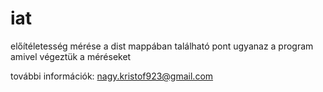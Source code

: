 # iat
előítéletesség mérése 
a dist mappában található pont ugyanaz a program amivel végeztük a méréseket


további információk: nagy.kristof923@gmail.com
